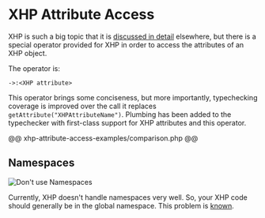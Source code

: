# XHP Attribute Access

XHP is such a big topic that it is [discussed in detail](../xhp/introduction.md) elsewhere, but there is a special operator provided for XHP in order to access the attributes of an XHP object. 

The operator is:

```
->:<XHP attribute>
```

This operator brings some conciseness, but more importantly, typechecking coverage is improved over the call it replaces `getAttribute("XHPAttributeName")`. Plumbing has been added to the typechecker with first-class support for XHP attributes and this operator.

@@ xhp-attribute-access-examples/comparison.php @@

## Namespaces

![Don't use Namespaces](/images/xhp-namespaces-play-nice.jpg)

Currently, XHP doesn't handle namespaces very well. So, your XHP code should generally be in the global namespace. This problem is [known](https://github.com/facebook/xhp-lib/issues/64).
